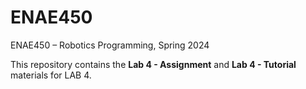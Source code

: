 # ENAE450
ENAE450 – Robotics Programming, Spring 2024

This repository contains the **Lab 4 - Assignment** and **Lab 4 - Tutorial** materials for LAB 4.

